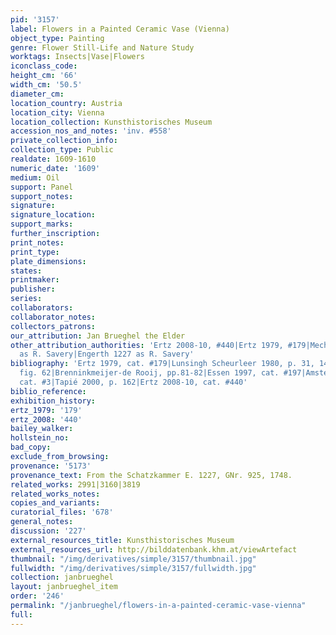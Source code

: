```yaml
---
pid: '3157'
label: Flowers in a Painted Ceramic Vase (Vienna)
object_type: Painting
genre: Flower Still-Life and Nature Study
worktags: Insects|Vase|Flowers
iconclass_code:
height_cm: '66'
width_cm: '50.5'
diameter_cm:
location_country: Austria
location_city: Vienna
location_collection: Kunsthistorisches Museum
accession_nos_and_notes: 'inv. #558'
private_collection_info:
collection_type: Public
realdate: 1609-1610
numeric_date: '1609'
medium: Oil
support: Panel
support_notes:
signature:
signature_location:
support_marks:
further_inscription:
print_notes:
print_type:
plate_dimensions:
states:
printmaker:
publisher:
series:
collaborators:
collaborator_notes:
collectors_patrons:
our_attribution: Jan Brueghel the Elder
other_attribution_authorities: 'Ertz 2008-10, #440|Ertz 1979, #179|Mechel 196, #41
  as R. Savery|Engerth 1227 as R. Savery'
bibliography: 'Ertz 1979, cat. #179|Lunsingh Scheurleer 1980, p. 31, 144, note 120,
  fig. 62|Brenninkmeijer-de Rooij, pp.81-82|Essen 1997, cat. #197|Amsterdam 1999,
  cat. #3|Tapié 2000, p. 162|Ertz 2008-10, cat. #440'
biblio_reference:
exhibition_history:
ertz_1979: '179'
ertz_2008: '440'
bailey_walker:
hollstein_no:
bad_copy:
exclude_from_browsing:
provenance: '5173'
provenance_text: From the Schatzkammer E. 1227, GNr. 925, 1748.
related_works: 2991|3160|3819
related_works_notes:
copies_and_variants:
curatorial_files: '678'
general_notes:
discussion: '227'
external_resources_title: Kunsthistorisches Museum
external_resources_url: http://bilddatenbank.khm.at/viewArtefact
thumbnail: "/img/derivatives/simple/3157/thumbnail.jpg"
fullwidth: "/img/derivatives/simple/3157/fullwidth.jpg"
collection: janbrueghel
layout: janbrueghel_item
order: '246'
permalink: "/janbrueghel/flowers-in-a-painted-ceramic-vase-vienna"
full:
---
```

